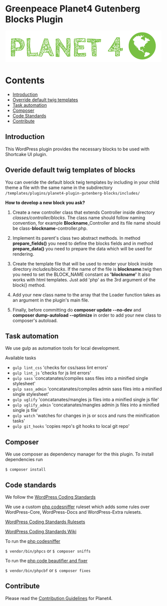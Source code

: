 # Greenpeace Planet4 Gutenberg Blocks Plugin

![Planet4](./planet4.png)


# Contents
- [Introduction](#introduction)
- [Override default twig templates](#overide-default-twig-templates-of-blocks)
- [Task automation](#task-automation)
- [Composer](#composer)
- [Code Standards](#code-standards)
- [Contribute](#contribute)

## Introduction

This WordPress plugin provides the necessary blocks to be used with Shortcake UI plugin.

## Overide default twig templates of blocks

You can overide the default block twig templates by including in your child theme a file with the same name in the subdirectory
`/templates/plugins/planet4-plugin-gutenberg-blocks/includes/`


**How to develop a new block you ask?**

1. Create a new controller class that extends Controller inside directory _classes/controller/blocks_. The class name should follow naming convention, for example **Blockname**_Controller and its file name should be class-**blockname**-controller.php.

2. Implement its parent's class two abstract methods. In method **prepare_fields()** you need to define the blocks fields and in method **prepare_data()** you need to prepare the data which will be used for rendering.

3. Create the template file that will be used to render your block inside directory _includes/blocks_. If the name of the file is **blockname**.twig then
you need to set the BLOCK_NAME constant as **'blockname'** It also works with html templates. Just add 'php' as the 3rd argument of the block() method.

4. Add your new class name to the array that the Loader function takes as an argument in the plugin's main file.

5. Finally, before committing do **composer update --no-dev** and **composer dump-autoload --optimize** in order to add your new class to composer's autoload.


## Task automation
We use gulp as automation tools for local development.

Available tasks

* `gulp lint_css` 'checks for css/sass lint errors'
* `gulp lint_js` 'checks for js lint errors'
* `gulp sass` 'concatanates/compiles sass files into a minified single stylesheet'
* `gulp sass_admin` 'concatanates/compiles admin sass files into a minified single stylesheet'
* `gulp uglify` 'concatanates/mangles js files into a minified single js file'
* `gulp uglify_admin` 'concatanates/mangles admin js files into a minified single js file'
* `gulp watch` 'watches for changes in js or sccs and runs the minification tasks'
* `gulp git_hooks` 'copies repo's git hooks to local git repo'

## Composer
We use composer as dependency manager for the this plugin.
To install dependencies run

`$ composer install`

## Code standards
We follow the [WordPress Coding Standards](https://make.wordpress.org/core/handbook/best-practices/coding-standards/php/)

We use a custom [php codesniffer](https://github.com/squizlabs/PHP_CodeSniffer) ruleset which adds some rules over WordPress-Core, WordPress-Docs and WordPress-Extra rulesets.

[WordPress Coding Standards Rulesets](https://github.com/WordPress/WordPress-Coding-Standards)

[WordPress Coding Standards Wiki](https://github.com/WordPress/WordPress-Coding-Standards/wiki)

To run the [php codesniffer](https://github.com/squizlabs/PHP_CodeSniffer)

`$ vendor/bin/phpcs` 
or 
`$ composer sniffs`

To run the [php code beautifier and fixer](https://github.com/squizlabs/PHP_CodeSniffer/wiki/Fixing-Errors-Automatically)

`$ vendor/bin/phpcbf` 
or 
`$ composer fixes`

## Contribute

Please read the [Contribution Guidelines](https://planet4.greenpeace.org/handbook/dev-contribute-to-planet4/) for Planet4.
